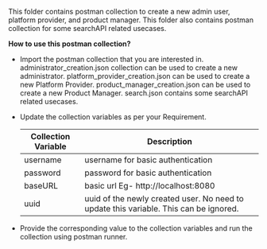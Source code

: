 This folder contains postman collection to create a new admin user, platform provider, and product manager. This folder also contains postman collection for some searchAPI related usecases.

**How to use this postman collection?**

* Import the postman collection that you are interested in.
  administrator_creation.json collection can be used to create a new administrator.
  platform_provider_creation.json can be used to create a new Platform Provider.
  product_manager_creation.json can be used to create a new Product Manager.
  search.json contains some searchAPI related usecases.
  
* Update the collection variables as per your Requirement.

  | Collection Variable | Description                                                  |
  | ------------------- | ------------------------------------------------------------ |
  | username            | username for basic authentication                            |
  | password            | password for basic authentication                            |
  | baseURL             | basic url Eg- http://localhost:8080                          |
  | uuid                | uuid of the newly created user. No need to update this variable. This can be ignored. |
  
* Provide the corresponding value to the collection variables and run the collection using postman runner.
